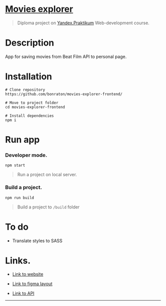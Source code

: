 # [Movies explorer](https://MovieKirillNaruls.nomoredomains.rocks)
> Diploma project on [Yandex.Praktikum](https://practicum.yandex.ru/profile/web/) Web-development course.

# Description
App for saving movies from Beat Film API to personal page.

# Installation 
```
# Clone repository
https://github.com/bonraton/movies-explorer-frontend/

# Move to project folder
cd movies-explorer-frontend

# Install dependencies
npm i
```
# Run app

### Developer mode.
```
npm start
```
> Run a project on local server.

### Build a project.
``` 
npm run build
```
> Build a project to `/build` folder

# To do
- Translate styles to SASS

# Links.
- [Link to website](https://MovieKirillNaruls.nomoredomains.rocks)   

- [Link to figma layout](https://www.figma.com/file/kmMzXyQsRJ9n9qjOq3hwrI/Diploma_Zabolotskii_Oleg?node-id=344%3A0)

- [Link to API](https://api.movies.diploma.nomoredomains.rocks)   
---

